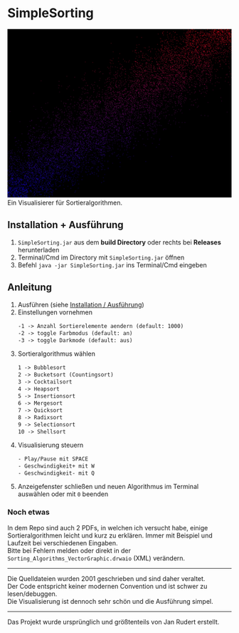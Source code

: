 # SimpleSorting
![Demo GIF could not load, download the program to run it by yourself](demo.gif)  
Ein Visualisierer für Sortieralgorithmen.

## Installation + Ausführung
1. `SimpleSorting.jar` aus dem **build Directory** oder rechts bei **Releases** herunterladen
2. Terminal/Cmd im Directory mit `SimpleSorting.jar` öffnen
3. Befehl `java -jar SimpleSorting.jar` ins Terminal/Cmd eingeben

## Anleitung
1. Ausführen (siehe [Installation / Ausführung](#Installation--Ausführung))
2. Einstellungen vornehmen
   ```
   -1 -> Anzahl Sortierelemente aendern (default: 1000)
   -2 -> toggle Farbmodus (default: an)
   -3 -> toggle Darkmode (default: aus)
   ```
3. Sortieralgorithmus wählen
   ```
   1 -> Bubblesort
   2 -> Bucketsort (Countingsort)
   3 -> Cocktailsort
   4 -> Heapsort
   5 -> Insertionsort
   6 -> Mergesort
   7 -> Quicksort
   8 -> Radixsort
   9 -> Selectionsort
   10 -> Shellsort
   ```
4. Visualisierung steuern
   ```
   - Play/Pause mit SPACE
   - Geschwindigkeit+ mit W
   - Geschwindigkeit- mit Q
   ```
5. Anzeigefenster schließen und neuen Algorithmus im Terminal auswählen oder mit `0` beenden

### Noch etwas
In dem Repo sind auch 2 PDFs, in welchen ich versucht habe,
einige Sortieralgorithmen leicht und kurz zu erklären.
Immer mit Beispiel und Laufzeit bei verschiedenen Eingaben.<br>
Bitte bei Fehlern melden oder direkt in der ``Sorting_Algorithms_VectorGraphic.drwaio`` (XML) verändern.

<hr>
Die Quelldateien wurden 2001 geschrieben und sind daher veraltet.<br>
Der Code entspricht keiner modernen Convention und ist schwer zu lesen/debuggen.<br>
Die Visualisierung ist dennoch sehr schön und die Ausführung simpel.
<hr>
Das Projekt wurde ursprünglich und größtenteils von Jan Rudert erstellt.
